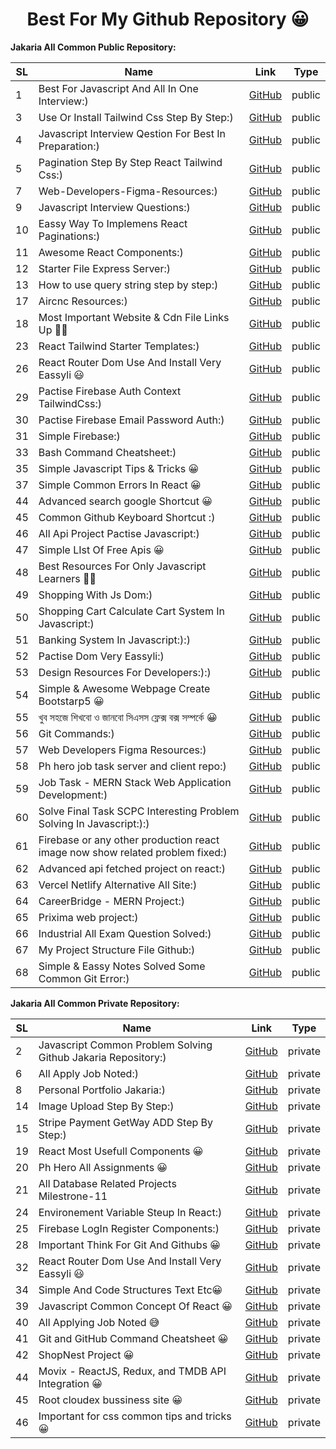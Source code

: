  <h1 align="center">Best For My Github Repository 😀</h1>
 
<!--

1.[Best For Javascript And All In One Interview:)](https://github.com/jakaria455173/best-for-javascript-interview) public

2.[Javascript Common Problem Solving Github Jakaria Repository:)](https://github.com/jakaria455173/best-for-javascript-interview) private

3.[Use Or Install Tailwind Css Step By Step:)](https://github.com/jakaria455173/use-or-install-tailwindcss-step-by-step) public

4.[Javascript Interview Qestion For Best In Preparation:)](https://github.com/jakaria455173/javascript-interview-questions) public

5.[Pagination Step By Step React Tailwind Css:)](https://github.com/jakaria455173/Pagination-step-by-step-react--tailwindCSS) public

6.[All Apply Job Noted:)](https://github.com/jakaria455173/developer-apply-job-noted) private

7.[Web-Developers-Figma-Resources:)](https://github.com/jakaria455173/Web-Developers-Figma-Resources) public

8.[Personal Portfolio Jakaria:)](https://github.com/jakaria455173/personal-portfolio-jakaria) private

9.[Javascript Interview Questions:)](https://github.com/jakaria455173/javascript-interview-questions) public

10.[Eassy Way To Implemens React Paginations:)](https://github.com/jakaria455173/Eassy-Way-To-Implement-Pagination) public

11.[Awesome React Components:)](https://github.com/jakaria455173/awesome-react-components) public

12.[Starter File Express Server:)](https://github.com/jakaria455173/starter-file-setup-express-server) public

13.[How to use query string step by step:)](https://github.com/jakaria455173/use-properly-query-string) public

14.[Image Upload Step By Step:)](https://github.com/jakaria455173/image-upload-react-step-by-step) private

15.[Stripe Payment GetWay ADD Step By Step:)](https://github.com/jakaria455173/Stripe-Payment-GetWay-ADD-Step-By-Step) private

16.[JWT: secure your api:)](https://github.com/jakaria455173/Jwt-Token-Create-Or-Use-Doc) public

17.[Aircnc Resources:)](https://github.com/jakaria455173/aircnc-resources) public

18.[Most Important Website & Cdn File Links Up 🙋‍♂️](https://github.com/jakaria455173/most-important-website-and-cdn-file-links) public

19.[React Most Usefull Components 😀](https://github.com/jakaria455173/React-Most-Usefull-Components) private 

20.[Ph Hero All Assignments 😀](https://github.com/jakaria455173/ph-hero-all-assignments) private

21.[All Database Related Projects Milestrone-11](https://github.com/jakaria455173/All-Database-Related-Projects-Milestrone-11) private

22.[Firebase Setup and Hosting 😀](https://github.com/jakaria455173/firebase-hosting-setp-by-step) public

23.[React Tailwind Starter Templates:)](https://github.com/jakaria455173/react-tailwind-starter-templates) public

24.[Environement Variable Steup In React:)](https://github.com/jakaria455173/Environment-variable-setup-react) private

25.[Firebase LogIn Register Components:)](https://github.com/jakaria455173/firebase-login-register-components) private

26.[React Router Dom Use And Install Very Eassyli 😃](https://github.com/jakaria455173/javascript-next-page-react-router-dom-project-pactise) public

27.[Javascript All Localstorage Method And Uses:)](https://github.com/jakaria455173/javascript-localstorage-all-methoad-and-uses) private

28.[Important Think For Git And Githubs 😀](https://github.com/jakaria455173/Important-for-git-and-github) private

29.[Pactise Firebase Auth Context TailwindCss:)](https://github.com/jakaria455173/pactise-firebase-auth-context-tailwind) public

30.[Pactise Firebase Email Password Auth:)](https://github.com/jakaria455173/pactise-firebase-password-email-auth) public

31.[Simple Firebase:)](https://github.com/jakaria455173/simple-firebase) public

32.[React Router Dom Use And Install Very Eassyli 😃](https://github.com/jakaria455173/how-to-use-react-router-dom-very-eassy-doc) private

33.[Bash Command Cheatsheet:)](https://github.com/jakaria455173/git-bash-command-list) public

34.[Simple And Code Structures Text Etc😀](https://github.com/jakaria455173/simple-structure-code-file-text-etc) private

35.[Simple Javascript Tips & Tricks 😀](https://github.com/jakaria455173/javascript-tricks-tips) public

36.[How To Use My Any Project Code:)](https://github.com/jakaria455173/My-All-Simple-React-Project) private

37.[Simple Common Errors In React 😀](https://github.com/jakaria455173/React-common-errors) public

38.[Github Repo:)](https://github.com/jakaria455173/github-repo) private

39.[Javascript Common Concept Of React 😀](https://github.com/jakaria455173/concept-of-react) private

40.[Top Most Usefull Git Commands 👩‍💻](https://github.com/jakaria455173/Master-the-most-important-Git-commands-that-every-developer-should-know) public

41.[Javascript My Own Awesome Cheatsheet 🐱‍👤](https://github.com/jakaria455173/javascript-my-own-awesome-eassy-cheasheet) public

42.[Javascript Try It Solve The All Bugs 😀](https://github.com/jakaria455173/Javascript-Try-It-Solve-The-All-Bugs) public

43.[All Error Js Bug Fixed 😐](https://github.com/jakaria455173/All-Error-Js-Projects-Bug-Fixed) public

44.[Advanced search google Shortcut 😀](https://github.com/jakaria455173/advanced-google-search-shortcut) public

45.[Common Github Keyboard Shortcut :)](https://github.com/jakaria455173/common-github-keyboard--shortcut) public

46.[All Api Project Pactise Javascript:)](https://github.com/jakaria455173/all-api-pactise-project-javascript) public

47.[Simple LIst Of Free Apis 😀](https://github.com/jakaria455173/all-free-api-iist) public

48.[Best Resources For Only Javascript Learners 🐱‍👤](https://github.com/jakaria455173/Most-usefull-resources-for-begginer-js-learners) public

49.[Shopping With Js Dom:)](https://github.com/jakaria455173/shooping-with-js-dom) public

50.[Shopping Cart Calculate Cart System In Javascript:)](https://github.com/jakaria455173/shopping-cart-calculate-system-javascript) public

51.[Banking System In Javascript:)](https://github.com/jakaria455173/banking-system-in-javascript) public

52.[Pactise Dom Very Eassyli:)](https://github.com/jakaria455173/pactise-js-dom-very-eassly) public

53.[Design Resources For Developers:)](https://github.com/jakaria455173/design-resources-for-developers) public

54.[Simple & Awesome Webpage Create Bootstarp5 😀](https://github.com/jakaria455173/simple-and-awesome-webpage-create-bootstarp5) public

55.[খুব সহজে শিখবো ও জানবো সিএসস ফ্লেক্স বক্স সম্পর্কে 😀](https://github.com/jakaria455173/eassy-to-learn-flex-box-bangla-language) public

56.[Git Commands:)](https://github.com/jakaria455173/Git-Commands) public

-->


**Jakaria All Common Public Repository:**

| SL | Name                                              | Link                                                                                     | Type    |
|----|---------------------------------------------------|------------------------------------------------------------------------------------------|---------|
| 1  | Best For Javascript And All In One Interview:)   | [GitHub](https://github.com/jakaria455173/best-for-javascript-interview)                 | public  |
| 3  | Use Or Install Tailwind Css Step By Step:)       | [GitHub](https://github.com/jakaria455173/use-or-install-tailwindcss-step-by-step)    | public  |
| 4  | Javascript Interview Qestion For Best In Preparation:) | [GitHub](https://github.com/jakaria455173/javascript-interview-questions)           | public  |
| 5  | Pagination Step By Step React Tailwind Css:)     | [GitHub](https://github.com/jakaria455173/Pagination-step-by-step-react--tailwindCSS) | public  |
| 7  | Web-Developers-Figma-Resources:)                | [GitHub](https://github.com/jakaria455173/Web-Developers-Figma-Resources)               | public  |
| 9  | Javascript Interview Questions:)                | [GitHub](https://github.com/jakaria455173/javascript-interview-questions)               | public  |
| 10 | Eassy Way To Implemens React Paginations:)      | [GitHub](https://github.com/jakaria455173/Eassy-Way-To-Implement-Pagination)            | public  |
| 11 | Awesome React Components:)                      | [GitHub](https://github.com/jakaria455173/awesome-react-components)                     | public  |
| 12 | Starter File Express Server:)                   | [GitHub](https://github.com/jakaria455173/starter-file-setup-express-server)            | public  |
| 13 | How to use query string step by step:)          | [GitHub](https://github.com/jakaria455173/use-properly-query-string)                    | public  |
| 17 | Aircnc Resources:)                              | [GitHub](https://github.com/jakaria455173/aircnc-resources)                             | public  |
| 18 | Most Important Website & Cdn File Links Up 🙋‍♂️ | [GitHub](https://github.com/jakaria455173/most-important-website-and-cdn-file-links)   | public  |
| 23 | React Tailwind Starter Templates:)              | [GitHub](https://github.com/jakaria455173/react-tailwind-starter-templates)             | public  |
| 26 | React Router Dom Use And Install Very Eassyli 😃 | [GitHub](https://github.com/jakaria455173/javascript-next-page-react-router-dom-project-pactise) | public  |
| 29 | Pactise Firebase Auth Context TailwindCss:)     | [GitHub](https://github.com/jakaria455173/pactise-firebase-auth-context-tailwind)       | public  |
| 30 | Pactise Firebase Email Password Auth:)          | [GitHub](https://github.com/jakaria455173/pactise-firebase-password-email-auth)          | public  |
| 31 | Simple Firebase:)                               | [GitHub](https://github.com/jakaria455173/simple-firebase)                               | public  |
| 33 | Bash Command Cheatsheet:)                       | [GitHub](https://github.com/jakaria455173/git-bash-command-list)                         | public  |
| 35 | Simple Javascript Tips & Tricks 😀              | [GitHub](https://github.com/jakaria455173/javascript-tricks-tips)                         | public  |
| 37 | Simple Common Errors In React 😀                | [GitHub](https://github.com/jakaria455173/React-common-errors)                           | public  |
| 44 | Advanced search google Shortcut 😀              | [GitHub](https://github.com/jakaria455173/advanced-google-search-shortcut)               | public  |
| 45 | Common Github Keyboard Shortcut :)              | [GitHub](https://github.com/jakaria455173/common-github-keyboard--shortcut)              | public  |
| 46 | All Api Project Pactise Javascript:)            | [GitHub](https://github.com/jakaria455173/all-api-pactise-project-javascript)            | public  |
| 47 | Simple LIst Of Free Apis 😀                     | [GitHub](https://github.com/jakaria455173/all-free-api-iist)                             | public  |
| 48 | Best Resources For Only Javascript Learners 🐱‍👤 | [GitHub](https://github.com/jakaria455173/Most-usefull-resources-for-begginer-js-learners) | public  |
| 49 | Shopping With Js Dom:)                         | [GitHub](https://github.com/jakaria455173/shooping-with-js-dom)                          | public  |
| 50 | Shopping Cart Calculate Cart System In Javascript:)| [GitHub](https://github.com/jakaria455173/shopping-cart-calculate-system-javascript)    | public  |
| 51 | Banking System In Javascript:):)                | [GitHub](https://github.com/jakaria455173/banking-system-in-javascript)                  | public  |
| 52 | Pactise Dom Very Eassyli:)                      | [GitHub](https://github.com/jakaria455173/pactise-js-dom-very-eassly)                    | public  |
| 53 | Design Resources For Developers:):)            | [GitHub](https://github.com/jakaria455173/design-resources-for-developers)              | public  |
| 54 | Simple & Awesome Webpage Create Bootstarp5 😀   | [GitHub](https://github.com/jakaria455173/simple-and-awesome-webpage-create-bootstarp5)  | public  |
| 55 | খুব সহজে শিখবো ও জানবো সিএসস ফ্লেক্স বক্স সম্পর্কে 😀 | [GitHub](https://github.com/jakaria455173/eassy-to-learn-flex-box-bangla-language)    | public  |
| 56 | Git Commands:)   | [GitHub](https://github.com/jakaria455173/Git-Commands)   | public  |
| 57 | Web Developers Figma Resources:)  | [GitHub](https://github.com/ikramuzzaman455173/Web-Developers-Figma-Resources)                                 | public  |
| 58 | Ph hero job task server and client repo:)  | [GitHub](https://github.com/ikramuzzaman455173/ph-hero-job-task-server-and-client-repo)  | public  |
| 59 | Job Task - MERN Stack Web Application Development:)| [GitHub](https://github.com/ikramuzzaman455173/collage-task-pactise)  | public  |
| 60 | Solve Final Task SCPC Interesting Problem Solving In Javascript:):) | [GitHub](https://github.com/ikramuzzaman455173/scpc-final-task-javascript-inteesting-problem-solving)  | public  |
| 61 | Firebase or any other production react image now show related problem fixed:)| [GitHub](https://github.com/ikramuzzaman455173/firebase-or-any-other-production-react-image-not-show-related-problem-fixed/tree/main)  | public  |
| 62 | Advanced api fetched project on react:)   | [GitHub](https://github.com/ikramuzzaman455173/advanced-api-fetch)   | public  |
| 63 | Vercel Netlify Alternative All Site:)   | [GitHub](https://github.com/ikramuzzaman455173/vercel-netlify-alternative-sites)   | public  |
| 64 | CareerBridge - MERN Project:)   | [GitHub](https://github.com/ikramuzzaman455173/CareerBridge)   | public  |
| 65 | Prixima web project:)   | [GitHub](https://github.com/ikramuzzaman455173/prixima)   | public  |
| 66 | Industrial All Exam Question Solved:)   | [GitHub](https://github.com/ikramuzzaman455173/Industrial-Tranining-AllExam-Question-Solved)   | public  |
| 67 | My Project Structure File Github:)   | [GitHub](https://github.com/ikramuzzaman455173/Project-structure-file-react-and-any-others)   | public  |
| 68 | Simple & Eassy Notes Solved Some Common Git Error:)   | [GitHub](https://github.com/ikramuzzaman455173/some-common-error-solve-git)   | public  |
<!--
| 56 | :)   | [GitHub]()   | public  |
| 56 | :)   | [GitHub]()   | public  |
| 56 | :)   | [GitHub]()   | public  |
| 56 | :)   | [GitHub]()   | public  |
| 56 | :)   | [GitHub]()   | public  |
| 56 | :)   | [GitHub]()   | public  |

-->

**Jakaria All Common Private Repository:**

| SL | Name                                              | Link                                                                                     | Type    |
|----|---------------------------------------------------|------------------------------------------------------------------------------------------|---------|
| 2  | Javascript Common Problem Solving Github Jakaria Repository:) | [GitHub](https://github.com/jakaria455173/best-for-javascript-interview)        | private |
| 6  | All Apply Job Noted:)                           | [GitHub](https://github.com/jakaria455173/developer-apply-job-noted)                   | private |
| 8  | Personal Portfolio Jakaria:)                    | [GitHub](https://github.com/jakaria455173/personal-portfolio-jakaria)                  | private |
| 14 | Image Upload Step By Step:)                     | [GitHub](https://github.com/jakaria455173/image-upload-react-step-by-step)              | private |
| 15 | Stripe Payment GetWay ADD Step By Step:)        | [GitHub](https://github.com/jakaria455173/Stripe-Payment-GetWay-ADD-Step-By-Step)       | private |
| 19 | React Most Usefull Components 😀                | [GitHub](https://github.com/jakaria455173/React-Most-Usefull-Components)                | private |
| 20 | Ph Hero All Assignments 😀                      | [GitHub](https://github.com/jakaria455173/ph-hero-all-assignments)                       | private |
| 21 | All Database Related Projects Milestrone-11     | [GitHub](https://github.com/jakaria455173/All-Database-Related-Projects-Milestrone-11)  | private |
| 24 | Environement Variable Steup In React:)          | [GitHub](https://github.com/jakaria455173/Environment-variable-setup-react)             | private |
| 25 | Firebase LogIn Register Components:)            | [GitHub](https://github.com/jakaria455173/firebase-login-register-components)          | private |
| 28 | Important Think For Git And Githubs 😀          | [GitHub](https://github.com/jakaria455173/Important-for-git-and-github)                 | private |
| 32 | React Router Dom Use And Install Very Eassyli 😃 | [GitHub](https://github.com/jakaria455173/how-to-use-react-router-dom-very-eassy-doc)   | private |
| 34 | Simple And Code Structures Text Etc😀            | [GitHub](https://github.com/jakaria455173/simple-structure-code-file-text-etc)           | private |
| 39 | Javascript Common Concept Of React 😀           | [GitHub](https://github.com/jakaria455173/concept-of-react)  | private |
| 40 | All Applying Job Noted 😅           | [GitHub](https://github.com/ikramuzzaman455173/developer-apply-job-noted) | private |
| 41 | Git and GitHub Command Cheatsheet 😀   | [GitHub](https://github.com/ikramuzzaman455173/git-master-cheatsheet) | private |
| 42 | ShopNest Project 😀   | [GitHub](https://github.com/ikramuzzaman455173/shopNest) | private |
| 44 | Movix - ReactJS, Redux, and TMDB API Integration 😀   | [GitHub](https://github.com/ikramuzzaman455173/moviex) | private |
| 45 | Root cloudex bussiness site 😀   | [GitHub](https://github.com/ikramuzzaman455173/root-cloudex-bussiness-site) | private |
| 46 | Important for css common tips and tricks 😀   | [GitHub](https://github.com/ikramuzzaman455173/css-comon-tips-and-tricks) | private |
<!--
| 47 |  😀   | [GitHub]() | private |
| 48 |  😀   | [GitHub]() | private |
-->
